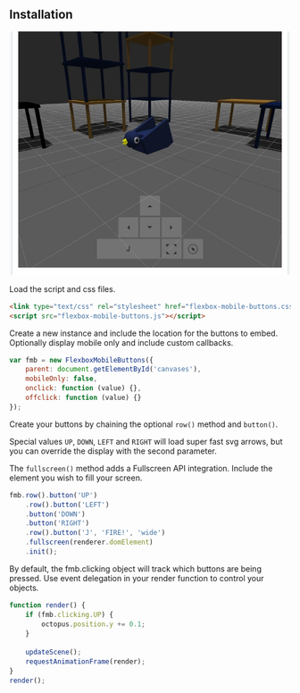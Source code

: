 

## Installation

![Flexbox Mobile Buttons](https://raw.githubusercontent.com/martyboggs/flexbox-mobile-buttons/master/screenshot.jpg "flexbox mobile buttons")

Load the script and css files.

```html
<link type="text/css" rel="stylesheet" href="flexbox-mobile-buttons.css">
<script src="flexbox-mobile-buttons.js"></script>
```

Create a new instance and include the location for the buttons to embed. Optionally display mobile only and include custom callbacks.

```javascript
var fmb = new FlexboxMobileButtons({
	parent: document.getElementById('canvases'),
	mobileOnly: false,
	onclick: function (value) {},
	offclick: function (value) {}
});
```

Create your buttons by chaining the optional `row()` method and `button()`.

Special values `UP`, `DOWN`, `LEFT` and `RIGHT` will load super fast svg arrows, but you can override the display with the second parameter.

The `fullscreen()` method adds a Fullscreen API integration. Include the element you wish to fill your screen.

```javascript
fmb.row().button('UP')
	.row().button('LEFT')
	.button('DOWN')
	.button('RIGHT')
	.row().button('J', 'FIRE!', 'wide')
	.fullscreen(renderer.domElement)
	.init();
```

By default, the fmb.clicking object will track which buttons are being pressed. Use event delegation in your render function to control your objects.

```javascript
function render() {
	if (fmb.clicking.UP) {
		octopus.position.y += 0.1;
	}

	updateScene();
	requestAnimationFrame(render);
}
render();
```
